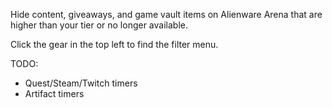 Hide content, giveaways, and game vault items on Alienware Arena that are higher than your tier or no longer available.

Click the gear in the top left to find the filter menu.

TODO:

* Quest/Steam/Twitch timers
* Artifact timers
